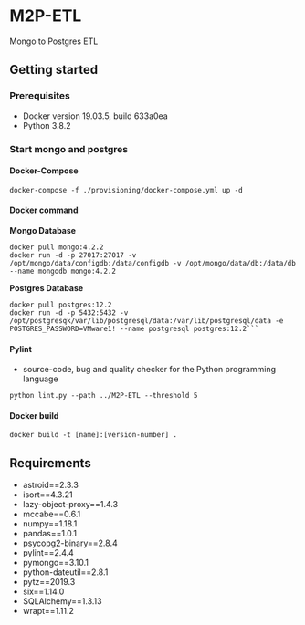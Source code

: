 # M2P-ETL
Mongo to Postgres ETL

## Getting started
### Prerequisites
- Docker version 19.03.5, build 633a0ea
- Python 3.8.2

### Start mongo and postgres
#### Docker-Compose 
```shell script
docker-compose -f ./provisioning/docker-compose.yml up -d
```

#### Docker command
**Mongo Database**
```shell script
docker pull mongo:4.2.2
docker run -d -p 27017:27017 -v /opt/mongo/data/configdb:/data/configdb -v /opt/mongo/data/db:/data/db --name mongodb mongo:4.2.2
```

**Postgres Database**
```shell script
docker pull postgres:12.2
docker run -d -p 5432:5432 -v /opt/postgresqk/var/lib/postgresql/data:/var/lib/postgresql/data -e POSTGRES_PASSWORD=VMware1! --name postgresql postgres:12.2```
```

#### Pylint 
- source-code, bug and quality checker for the Python programming language
```shell script
python lint.py --path ../M2P-ETL --threshold 5
```

#### Docker build
```shell script
docker build -t [name]:[version-number] .
```

## Requirements
- astroid==2.3.3
- isort==4.3.21
- lazy-object-proxy==1.4.3
- mccabe==0.6.1
- numpy==1.18.1
- pandas==1.0.1
- psycopg2-binary==2.8.4
- pylint==2.4.4
- pymongo==3.10.1
- python-dateutil==2.8.1
- pytz==2019.3
- six==1.14.0
- SQLAlchemy==1.3.13
- wrapt==1.11.2

